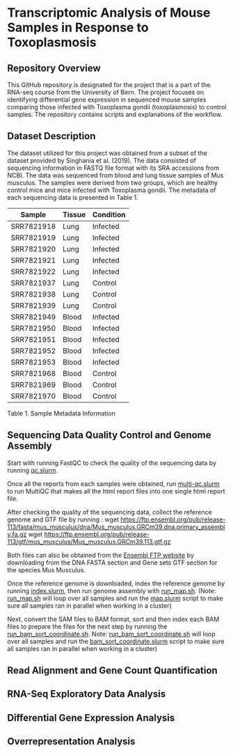 # Transcriptomic Analysis of Mouse Samples in Response to Toxoplasmosis

## Repository Overview
This GitHub repository is designated for the project that is a part of the RNA-seq course from the University of Bern. The project focuses on identifying differential gene expression in sequenced mouse samples comparing those infected with Toxoplasma gondii (toxoplasmosis) to control samples. The repository contains scripts and explanations of the workflow. 

## Dataset Description
The dataset utilized for this project was obtained from a subset of the dataset provided by Singhania et al. (2019). The data consisted of sequencing information in FASTQ file format with its SRA accessions from NCBI. The data was sequenced from blood and lung tissue samples of Mus musculus. The samples were derived from two groups, which are healthy control mice and mice infected with Toxoplasma gondii. The metadata of each sequencing data is presented in Table 1. 

| Sample    | Tissue  | Condition |
|-----------|---------|-----------|
| SRR7821918 | Lung    | Infected  |
| SRR7821919 | Lung    | Infected  |
| SRR7821920 | Lung    | Infected  |
| SRR7821921 | Lung    | Infected  |
| SRR7821922 | Lung    | Infected  |
| SRR7821937 | Lung    | Control   |
| SRR7821938 | Lung    | Control   |
| SRR7821939 | Lung    | Control   |
| SRR7821949 | Blood   | Infected  |
| SRR7821950 | Blood   | Infected  |
| SRR7821951 | Blood   | Infected  |
| SRR7821952 | Blood   | Infected  |
| SRR7821953 | Blood   | Infected  |
| SRR7821968 | Blood   | Control   |
| SRR7821969 | Blood   | Control   |
| SRR7821970 | Blood   | Control   |

Table 1. Sample Metadata Information

## Sequencing Data Quality Control and Genome Assembly
Start with running FastQC to check the quality of the sequencing data by running [qc.slurm](scripts/QC/qc.slurm).

Once all the reports from each samples were obtained, run [multi-qc.slurm](scripts/QC/multi-qc.slurm) to run MultiQC that makes all the html report files into one single html report file.

After checking the quality of the sequencing data, collect the reference genome and GTF file by running :
wget https://ftp.ensembl.org/pub/release-113/fasta/mus_musculus/dna/Mus_musculus.GRCm39.dna.primary_assembly.fa.gz 
wget https://ftp.ensembl.org/pub/release-113/gtf/mus_musculus/Mus_musculus.GRCm39.113.gtf.gz

Both files can also be obtained from the [Ensembl FTP website](https://www.ensembl.org/info/data/ftp/index.html) by downloading from the DNA FASTA section and Gene sets GTF section for the species Mus Musculus.

Once the reference genome is downloaded, index the reference genome by running [index.slurm](scripts/QC/multi-qc.slurm), then run genome assembly with [run_map.sh](scripts/QC/multi-qc.slurm). 
(Note: [run_map.sh](scripts/QC/multi-qc.slurm) will loop over all samples and run the [map.slurm](scripts/QC/multi-qc.slurm) script to make sure all samples ran in parallel when working in a cluster)

Next, convert the SAM files to BAM format, sort and then index each BAM files to prepare the files for the next step by running the [run_bam_sort_coordinate.sh](scripts/QC/multi-qc.slurm). 
Note: [run_bam_sort_coordinate.sh](scripts/QC/multi-qc.slurm) will loop over all samples and run the [bam_sort_coordinate.slurm](scripts/QC/multi-qc.slurm) script to make sure all samples ran in parallel when working in a cluster)

## Read Alignment and Gene Count Quantification


## RNA-Seq Exploratory Data Analysis

## Differential Gene Expression Analysis

## Overrepresentation Analysis

